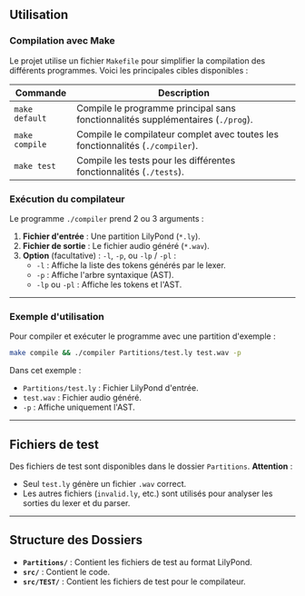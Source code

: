 ## **Utilisation**

### **Compilation avec Make**
Le projet utilise un fichier `Makefile` pour simplifier la compilation des différents programmes. Voici les principales cibles disponibles :

| Commande           | Description                                                      |
|--------------------|------------------------------------------------------------------|
| `make default`     | Compile le programme principal sans fonctionnalités supplémentaires (`./prog`). |
| `make compile`     | Compile le compilateur complet avec toutes les fonctionnalités (`./compiler`). |
| `make test`        | Compile les tests pour les différentes fonctionnalités (`./tests`). |

### **Exécution du compilateur**
Le programme `./compiler` prend 2 ou 3 arguments :

1. **Fichier d'entrée** : Une partition LilyPond (`*.ly`).
2. **Fichier de sortie** : Le fichier audio généré (`*.wav`).
3. **Option** (facultative) : `-l`, `-p`, ou `-lp` / `-pl` :
   - `-l` : Affiche la liste des tokens générés par le lexer.
   - `-p` : Affiche l'arbre syntaxique (AST).
   - `-lp` ou `-pl` : Affiche les tokens et l'AST.

---

### **Exemple d'utilisation**
Pour compiler et exécuter le programme avec une partition d'exemple :
```bash
make compile && ./compiler Partitions/test.ly test.wav -p
```

Dans cet exemple :
- `Partitions/test.ly` : Fichier LilyPond d'entrée.
- `test.wav` : Fichier audio généré.
- `-p` : Affiche uniquement l'AST.

---

## **Fichiers de test**
Des fichiers de test sont disponibles dans le dossier `Partitions`. **Attention** : 
- Seul `test.ly` génère un fichier `.wav` correct.
- Les autres fichiers (`invalid.ly`, etc.) sont utilisés pour analyser les sorties du lexer et du parser.

---

## **Structure des Dossiers**
- **`Partitions/`** : Contient les fichiers de test au format LilyPond.
- **`src/`** : Contient le code.
- **`src/TEST/`** : Contient les fichiers de test pour le compilateur.
